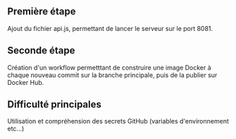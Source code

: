 ## Première étape 

Ajout du fichier api.js, permettant de lancer le serveur sur le port 8081.

## Seconde étape 

Création d'un workflow permetttant de construire une image Docker à chaque nouveau commit sur la branche principale, puis de la publier sur Docker Hub.

## Difficulté principales 

Utilisation et compréhension des secrets GitHub (variables d'environnement etc...)








